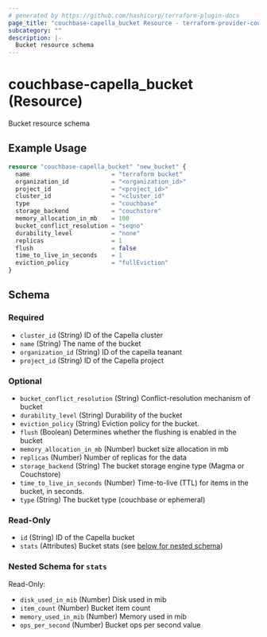 ```yaml
---
# generated by https://github.com/hashicorp/terraform-plugin-docs
page_title: "couchbase-capella_bucket Resource - terraform-provider-couchbase-capella"
subcategory: ""
description: |-
  Bucket resource schema
---
```


# couchbase-capella_bucket (Resource)

Bucket resource schema

## Example Usage

```terraform
resource "couchbase-capella_bucket" "new_bucket" {
  name                       = "terraform bucket"
  organization_id            = "<organization_id>"
  project_id                 = "<project_id>"
  cluster_id                 = "<cluster_id"
  type                       = "couchbase"
  storage_backend            = "couchstore"
  memory_allocation_in_mb    = 100
  bucket_conflict_resolution = "seqno"
  durability_level           = "none"
  replicas                   = 1
  flush                      = false
  time_to_live_in_seconds    = 1
  eviction_policy            = "fullEviction"
}
```

<!-- schema generated by tfplugindocs -->
## Schema

### Required

- `cluster_id` (String) ID of the Capella cluster
- `name` (String) The name of the bucket
- `organization_id` (String) ID of the capella teanant
- `project_id` (String) ID of the Capella project

### Optional

- `bucket_conflict_resolution` (String) Conflict-resolution mechanism of bucket
- `durability_level` (String) Durability of the bucket
- `eviction_policy` (String) Eviction policy for the bucket.
- `flush` (Boolean) Determines whether the flushing is enabled in the bucket
- `memory_allocation_in_mb` (Number) bucket size allocation in mb
- `replicas` (Number) Number of replicas for the data
- `storage_backend` (String) The bucket storage engine type (Magma or Couchstore)
- `time_to_live_in_seconds` (Number) Time-to-live (TTL) for items in the bucket, in seconds.
- `type` (String) The bucket type (couchbase or ephemeral)

### Read-Only

- `id` (String) ID of the Capella bucket
- `stats` (Attributes) Bucket stats (see [below for nested schema](#nestedatt--stats))

<a id="nestedatt--stats"></a>
### Nested Schema for `stats`

Read-Only:

- `disk_used_in_mib` (Number) Disk used in mib
- `item_count` (Number) Bucket item count
- `memory_used_in_mib` (Number) Memory used in mib
- `ops_per_second` (Number) Bucket ops per second value
